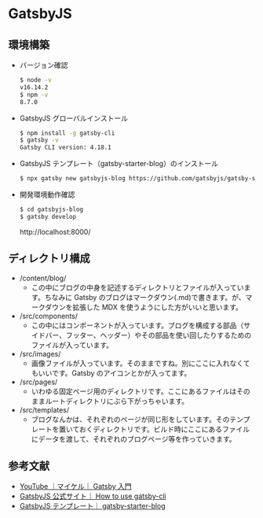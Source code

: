# GatsbyJS

## 環境構築

- バージョン確認

  ```sh
  $ node -v
  v16.14.2
  $ npm -v
  8.7.0
  ```

- GatsbyJS グローバルインストール

  ```sh
  $ npm install -g gatsby-cli
  $ gatsby -v
  Gatsby CLI version: 4.18.1
  ```

- GatsbyJS テンプレート（gatsby-starter-blog）のインストール

  ```sh
  $ npx gatsby new gatsbyjs-blog https://github.com/gatsbyjs/gatsby-starter-blog
  ```

- 開発環境動作確認

  ```sh
  $ cd gatsbyjs-blog
  $ gatsby develop
  ```

  http://localhost:8000/

## ディレクトリ構成

- /content/blog/
  - この中にブログの中身を記述するディレクトリとファイルが入っています。ちなみに Gatsby のブログはマークダウン(.md)で書きます。が、マークダウンを拡張した MDX を使うようにした方がいいと思います。
- /src/components/
  - この中にはコンポーネントが入っています。ブログを構成する部品（サイドバー、フッター、ヘッダー）やその部品を使い回したりするためのファイルが入っています。
- /src/images/
  - 画像ファイルが入っています。そのままですね。別にここに入れなくてもいいです。Gatsby のアイコンとかが入ってます。
- /src/pages/
  - いわゆる固定ページ用のディレクトリです。ここにあるファイルはそのままルートディレクトリにぶら下がっちゃいます。
- /src/templates/
  - ブログなんかは、それぞれのページが同じ形をしています。そのテンプレートを置いておくディレクトリです。ビルド時にここにあるファイルにデータを渡して、それぞれのブログページ等を作っていきます。

## 参考文献

- [YouTube ｜マイケル｜ Gatsby 入門](https://bit.ly/3PytG4m)
- [GatsbyJS 公式サイト｜ How to use gatsby-cli](https://www.gatsbyjs.com/docs/reference/gatsby-cli/)
- [GatsbyJS テンプレート｜ gatsby-starter-blog](https://www.gatsbyjs.com/starters/gatsbyjs/gatsby-starter-blog)
